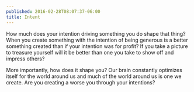 ```yaml
---
published: 2016-02-28T08:07:37-06:00
title: Intent
---
```

How much does your intention driving something you do shape that thing? When you create something with the intention of being generous is a better something created than if your intention was for profit? If you take a picture to treasure yourself will it be better than one you take to show off and impress others?

More importantly, how does it shape you? Our brain constantly optimizes itself for the world around us and much of the world around us is one we create. Are you creating a worse you through your intentions?